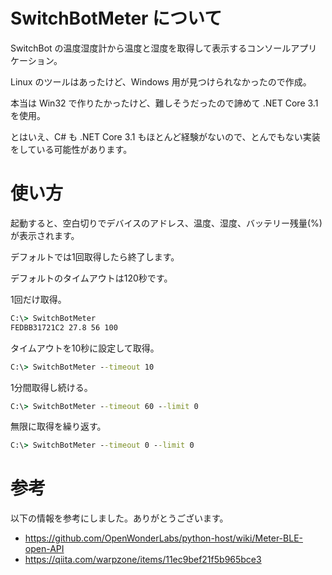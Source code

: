 # SwitchBotMeter について

SwitchBot の温度湿度計から温度と湿度を取得して表示するコンソールアプリケーション。

Linux のツールはあったけど、Windows 用が見つけられなかったので作成。


本当は Win32 で作りたかったけど、難しそうだったので諦めて .NET Core 3.1 を使用。

とはいえ、C# も .NET Core 3.1 もほとんど経験がないので、とんでもない実装をしている可能性があります。

# 使い方

起動すると、空白切りでデバイスのアドレス、温度、湿度、バッテリー残量(%)が表示されます。

デフォルトでは1回取得したら終了します。

デフォルトのタイムアウトは120秒です。

1回だけ取得。
```cmd
C:\> SwitchBotMeter
FEDBB31721C2 27.8 56 100
```

タイムアウトを10秒に設定して取得。
```cmd
C:\> SwitchBotMeter --timeout 10
```

1分間取得し続ける。
```cmd
C:\> SwitchBotMeter --timeout 60 --limit 0
```

無限に取得を繰り返す。
```cmd
C:\> SwitchBotMeter --timeout 0 --limit 0
```

# 参考

以下の情報を参考にしました。ありがとうございます。

- https://github.com/OpenWonderLabs/python-host/wiki/Meter-BLE-open-API
- https://qiita.com/warpzone/items/11ec9bef21f5b965bce3
